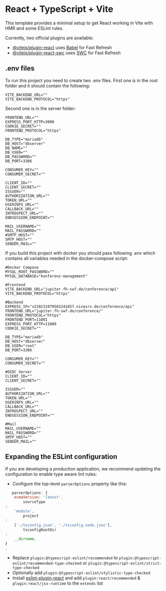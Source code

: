 # React + TypeScript + Vite

This template provides a minimal setup to get React working in Vite with HMR and some ESLint rules.

Currently, two official plugins are available:

- [@vitejs/plugin-react](https://github.com/vitejs/vite-plugin-react/blob/main/packages/plugin-react/README.md)
  uses [Babel](https://babeljs.io/) for Fast Refresh
- [@vitejs/plugin-react-swc](https://github.com/vitejs/vite-plugin-react-swc) uses [SWC](https://swc.rs/) for Fast
  Refresh

## .env files

To run this project you need to create two .env files.
First one is in the root folder and it should contain the following:
  ```
  VITE_BACKEND_URL=""
  VITE_BACKEND_PROTOCOL="https"
  ```
Second one is in the server folder:
  ```
  FRONTEND_URL=""
  EXPRESS_PORT_HTTP=3000
  COOKIE_SECRET=""
  FRONTEND_PROTOCOL="https"
  
  DB_TYPE="mariadb"
  DB_HOST="dbserver"
  DB_NAME=""
  DB_USER=""
  DB_PASSWORD=""
  DB_PORT=3306
  
  CONSUMER_KEY=""
  CONSUMER_SECRET=""
  
  CLIENT_ID=""
  CLIENT_SECRET=""
  ISSUER=""
  AUTHORIZATION_URL=""
  TOKEN_URL=""
  USERINFO_URL=""
  CALLBACK_URL=""
  INTROSPECT_URL=""
  ENDSESSION_ENDPOINT=""  

  MAIL_USERNAME=""
  MAIL_PASSWORD=""
  #SMTP_HOST=""
  SMTP_HOST=""
  SENDER_MAIL=""

  ```

If you build this project with docker you should pass following .env which contains all variables needed in the docker-compose script:
  ```
  #Docker Compose
  MYSQL_ROOT_PASSWORD=""
  MYSQL_DATABASE="konferenz-management"
  
  #Frontend
  VITE_BACKEND_URL="jupiter.fh-swf.de/conference/api"
  VITE_BACKEND_PROTOCOL="https"
  
  #Backend
  EXPRESS_IP="v220231079563241857.nicesrv.de/conference/api"
  FRONTEND_URL="jupiter.fh-swf.de/conference/"
  FRONTEND_PROTOCOL="https"
  FRONTEND_PORT=11001
  EXPRESS_PORT_HTTP=11000
  COOKIE_SECRET=""
  
  DB_TYPE="mariadb"
  DB_HOST="dbserver"
  DB_USER="root"
  DB_PORT=3306
  
  CONSUMER_KEY=""
  CONSUMER_SECRET=""
  
  #OIDC Server
  CLIENT_ID=""
  CLIENT_SECRET=""
  
  ISSUER=""
  AUTHORIZATION_URL=""
  TOKEN_URL=""
  USERINFO_URL=""
  CALLBACK_URL=""
  INTROSPECT_URL=""
  ENDSESSION_ENDPOINT=""
  
  #Mail
  MAIL_USERNAME=""
  MAIL_PASSWORD=""
  SMTP_HOST=""
  SENDER_MAIL=""
  ```


## Expanding the ESLint configuration

If you are developing a production application, we recommend updating the configuration to enable type aware lint rules:

- Configure the top-level `parserOptions` property like this:

```js
   parserOptions: {
    ecmaVersion: 'latest',
        sourceType
:
    'module',
        project
:
    ['./tsconfig.json', './tsconfig.node.json'],
        tsconfigRootDir
:
    __dirname,
}
,
```

- Replace `plugin:@typescript-eslint/recommended` to `plugin:@typescript-eslint/recommended-type-checked`
  or `plugin:@typescript-eslint/strict-type-checked`
- Optionally add `plugin:@typescript-eslint/stylistic-type-checked`
- Install [eslint-plugin-react](https://github.com/jsx-eslint/eslint-plugin-react) and
  add `plugin:react/recommended` & `plugin:react/jsx-runtime` to the `extends` list
